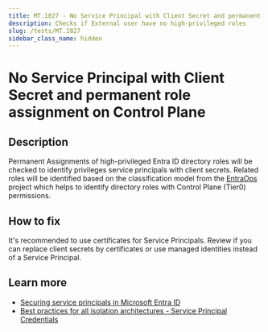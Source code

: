 ```yaml
---
title: MT.1027 - No Service Principal with Client Secret and permanent role assignment on Control Plane
description: Checks if External user have no high-privileged roles
slug: /tests/MT.1027
sidebar_class_name: hidden
---
```


# No Service Principal with Client Secret and permanent role assignment on Control Plane

## Description

Permanent Assignments of high-privileged Entra ID directory roles will be checked to identify privileges service principals with client secrets. Related roles will be identified based on the classification model from the [EntraOps](https://github.com/Cloud-Architekt/AzurePrivilegedIAM) project which helps to identify directory roles with Control Plane (Tier0) permissions.

## How to fix

It's recommended to use certificates for Service Principals.
Review if you can replace client secrets by certificates or use managed identities instead of a Service Principal.

## Learn more

  - [Securing service principals in Microsoft Entra ID](https://learn.microsoft.com/en-us/entra/architecture/service-accounts-principal#service-principal-authentication)
  - [Best practices for all isolation architectures - Service Principal Credentials](https://learn.microsoft.com/en-us/entra/architecture/secure-best-practices#service-principals-credentials)

